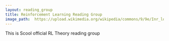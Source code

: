 ```yaml
---
layout: reading_group
title: Reinforcement Learning Reading Group
image_path:  https://upload.wikimedia.org/wikipedia/commons/9/9e/Inr_logo_fr_rouge.png
---
```


This is Scool official RL Theory reading group